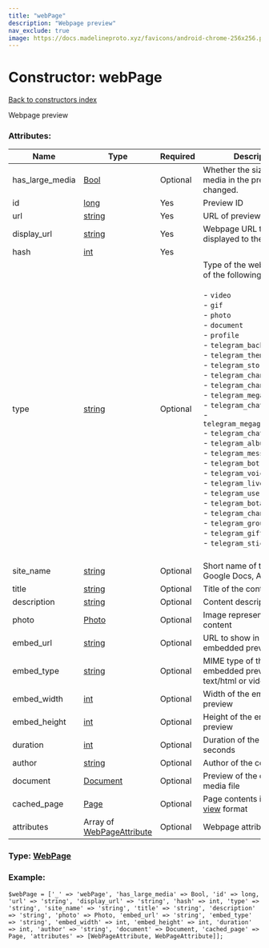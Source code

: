 ```yaml
---
title: "webPage"
description: "Webpage preview"
nav_exclude: true
image: https://docs.madelineproto.xyz/favicons/android-chrome-256x256.png
---
```

# Constructor: webPage  
[Back to constructors index](/API_docs/constructors/index.html)



Webpage preview

### Attributes:

| Name     |    Type       | Required | Description |
|----------|---------------|----------|-------------|
|has\_large\_media|[Bool](/API_docs/types/Bool.html) | Optional|Whether the size of the media in the preview can be changed.|
|id|[long](/API_docs/types/long.html) | Yes|Preview ID|
|url|[string](/API_docs/types/string.html) | Yes|URL of previewed webpage|
|display\_url|[string](/API_docs/types/string.html) | Yes|Webpage URL to be displayed to the user|
|hash|[int](/API_docs/types/int.html) | Yes|
|type|[string](/API_docs/types/string.html) | Optional|Type of the web page. One of the following: <!-- start type --><br><br>\- `video`<br>\- `gif`<br>\- `photo`<br>\- `document`<br>\- `profile`<br>\- `telegram_background`<br>\- `telegram_theme`<br>\- `telegram_story`<br>\- `telegram_channel`<br>\- `telegram_channel_request`<br>\- `telegram_megagroup`<br>\- `telegram_chat`<br>\- `telegram_megagroup_request`<br>\- `telegram_chat_request`<br>\- `telegram_album`<br>\- `telegram_message`<br>\- `telegram_bot`<br>\- `telegram_voicechat`<br>\- `telegram_livestream`<br>\- `telegram_user`<br>\- `telegram_botapp`<br>\- `telegram_channel_boost`<br>\- `telegram_group_boost`<br>\- `telegram_giftcode`<br>\- `telegram_stickerset`<br><br><!-- end type -->|
|site\_name|[string](/API_docs/types/string.html) | Optional|Short name of the site (e.g., Google Docs, App Store)|
|title|[string](/API_docs/types/string.html) | Optional|Title of the content|
|description|[string](/API_docs/types/string.html) | Optional|Content description|
|photo|[Photo](/API_docs/types/Photo.html) | Optional|Image representing the content|
|embed\_url|[string](/API_docs/types/string.html) | Optional|URL to show in the embedded preview|
|embed\_type|[string](/API_docs/types/string.html) | Optional|MIME type of the embedded preview, (e.g., text/html or video/mp4)|
|embed\_width|[int](/API_docs/types/int.html) | Optional|Width of the embedded preview|
|embed\_height|[int](/API_docs/types/int.html) | Optional|Height of the embedded preview|
|duration|[int](/API_docs/types/int.html) | Optional|Duration of the content, in seconds|
|author|[string](/API_docs/types/string.html) | Optional|Author of the content|
|document|[Document](/API_docs/types/Document.html) | Optional|Preview of the content as a media file|
|cached\_page|[Page](/API_docs/types/Page.html) | Optional|Page contents in [instant view](https://instantview.telegram.org) format|
|attributes|Array of [WebPageAttribute](/API_docs/types/WebPageAttribute.html) | Optional|Webpage attributes|



### Type: [WebPage](/API_docs/types/WebPage.html)


### Example:

```
$webPage = ['_' => 'webPage', 'has_large_media' => Bool, 'id' => long, 'url' => 'string', 'display_url' => 'string', 'hash' => int, 'type' => 'string', 'site_name' => 'string', 'title' => 'string', 'description' => 'string', 'photo' => Photo, 'embed_url' => 'string', 'embed_type' => 'string', 'embed_width' => int, 'embed_height' => int, 'duration' => int, 'author' => 'string', 'document' => Document, 'cached_page' => Page, 'attributes' => [WebPageAttribute, WebPageAttribute]];
```  
